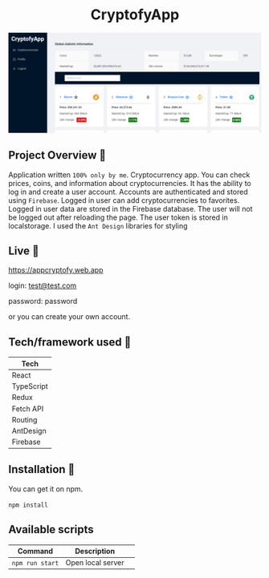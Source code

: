 <h1 align="center">CryptofyApp</h1>

<p align="center">
  <a >
    <img src="https://github.com/damianmich/cryptofyApp/blob/main/public/screenshot_main.PNG?raw=true"
         alt="Screenshot">
  </a>
</p>

## Project Overview 🎉

Application written `100% only by me`. Cryptocurrency app. You can check prices, coins, and information about cryptocurrencies. It has the ability to log in and create a user account. Accounts are authenticated and stored using `Firebase`. Logged in user can add cryptocurrencies to favorites. Logged in user data are stored in the Firebase database. The user will not be logged out after reloading the page. The user token is stored in localstorage. I used the `Ant Design` libraries for styling

## Live 📍

https://appcryptofy.web.app

login: test@test.com

password: password

or you can create your own account.

## Tech/framework used 🔧

| Tech                                                    | 
| ------------------------------------------------------- | 
| React                            |
| TypeScript                       | 
| Redux                            | 
| Fetch API                        | 
| Routing                          | 
| AntDesign                        | 
| Firebase                         | 

## Installation 💾

You can get it on npm.

`npm install`

## Available scripts

| Command                   | Description                   |     |
| ------------------------- | ----------------------------- | --- |
| `npm run start`           | Open local server             |     |
